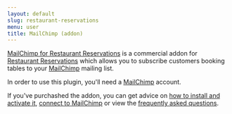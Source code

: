 ```yaml
---
layout: default
slug: restaurant-reservations
menu: user
title: MailChimp (addon)
---
```

[MailChimp for Restaurant Reservations](https://themeofthecrop.com/plugins/restaurant-reservations/mailchimp/) is a commercial addon for [Restaurant Reservations](https://themeofthecrop.com/plugins/restaurant-reservations/) which allows you to subscribe customers booking tables to your [MailChimp](http://mailchimp.com) mailing list.

In order to use this plugin, you'll need a [MailChimp](http://mailchimp.com) account.

If you've purchashed the addon, you can get advice on [how to install and activate it](install), [connect to MailChimp](connect) or view the [frequently asked questions](faq).
